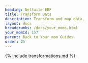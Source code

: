```yaml
---
heading: NetSuite ERP
title: Transform Data
description: Transform and map data.
layout: docs
breadcrumbs: /docs/your_moms.html
your_momId: 157
parent: Back to Your_mom Guides
order: 25
---
```


{% include transformations.md %}
